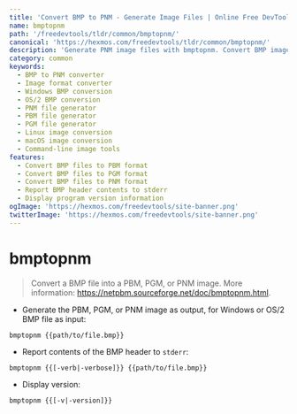 ```yaml
---
title: 'Convert BMP to PNM - Generate Image Files | Online Free DevTools by Hexmos'
name: bmptopnm
path: '/freedevtools/tldr/common/bmptopnm/'
canonical: 'https://hexmos.com/freedevtools/tldr/common/bmptopnm/'
description: 'Generate PNM image files with bmptopnm. Convert BMP images to PBM, PGM, or PNM formats easily. Free online tool, no registration required.'
category: common
keywords:
  - BMP to PNM converter
  - Image format converter
  - Windows BMP conversion
  - OS/2 BMP conversion
  - PNM file generator
  - PBM file generator
  - PGM file generator
  - Linux image conversion
  - macOS image conversion
  - Command-line image tools
features:
  - Convert BMP files to PBM format
  - Convert BMP files to PGM format
  - Convert BMP files to PNM format
  - Report BMP header contents to stderr
  - Display program version information
ogImage: 'https://hexmos.com/freedevtools/site-banner.png'
twitterImage: 'https://hexmos.com/freedevtools/site-banner.png'
---
```


# bmptopnm

> Convert a BMP file into a PBM, PGM, or PNM image.
> More information: <https://netpbm.sourceforge.net/doc/bmptopnm.html>.

- Generate the PBM, PGM, or PNM image as output, for Windows or OS/2 BMP file as input:

`bmptopnm {{path/to/file.bmp}}`

- Report contents of the BMP header to `stderr`:

`bmptopnm {{[-verb|-verbose]}} {{path/to/file.bmp}}`

- Display version:

`bmptopnm {{[-v|-version]}}`
